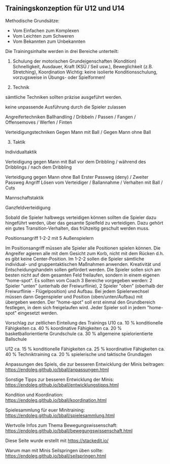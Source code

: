 Trainingskonzeption für U12 und U14
---------------------------------------

Methodische Grundsätze:
- Vom Einfachen zum Komplexen
- Vom Leichten zum Schweren
- Vom Bekannten zum Unbekannten

Die Trainingsinhalte werden in drei Bereiche unterteilt:
1. Schulung der motorischen Grundeigenschaften (Kondition)
Schnelligkeit, Ausdauer, Kraft (KSÜ / Seil usw.), Beweglichkeit (z.B. Stretching), Koordination
Wichtig: keine isolierte Konditionsschulung, vorzugsweise in Übungs- oder Spielformen!

3. Technik

sämtliche Techniken sollten präzise ausgeführt werden.

keine unpassende Ausführung durch die Spieler zulassen

Angreifertechniken
Ballhandling / Dribbeln / Passen / Fangen / Offensemoves / Werfen / Finten

Verteidigungstechniken
Gegen Mann mit Ball / Gegen Mann ohne Ball


3. Taktik

Individualtaktik

Verteidigung gegen Mann mit Ball
vor dem Dribbling / während des Dribblings / nach dem Dribbling

Verteidigung gegen Mann ohne Ball
Erster Passweg (deny) / Zweiter Passweg
Angriff
Lösen vom Verteidiger / Ballannahme / Verhalten mit Ball / Cuts


Mannschaftstaktik

Ganzfeldverteidigung

Sobald die Spieler halbwegs verteidigen können sollten die Spieler dazu hingeführt werden, über das gesamte Spielfeld zu verteidigen. Dazu gehört ein gutes Transition-Verhalten, das frühzeitig geschult werden muss.

Positionsangriff 1-2-2 mit 5 Außenspielern

Im Positionsangriff müssen alle Spieler alle Positionen spielen können. Die Angreifer agieren alle mit dem Gesicht zum Korb, nicht mit dem Rücken d.h. es gibt keine Center-Position. Im 1-2-2 sollen die Spieler sämtliche individual- und gruppentaktischen Maßnahmen anwenden. Kreativität und Entscheidungshandeln sollen gefördert werden. Die Spieler sollen sich am besten nicht auf dem gesamten Feld freilaufen, sondern in einem eigenen "home-spot". Es sollten vom Coach 3 Bereiche vorgegeben werden: 2 Spieler "unten" (unterhalb der Freiwurflinie), 2 Spieler "oben" (oberhalb der Freiwurflinie - Flügelposition) und Aufbau. Bei jedem Spielerwechsel müssen dann Gegenspieler und Position (oben/unten/Aufbau) mit übergeben werden. Der "home-spot" soll erst einmal den Grundbereich festlegen, in dem sich freigelaufen wird. Jeder Spieler soll in jedem "home-spot" eingesetzt werden.


Vorschlag zur zeitlichen Einteilung des Trainings
U10
ca. 10 % konditionelle Fähigkeiten
ca. 40 % koordinative Fähigkeiten
ca. 20 % basketballorientierte Grundschule
ca. 30 % allgemeine spielorientierte Ballschule

U12
ca. 15 % konditionelle Fähigkeiten
ca. 25 % koordinative Fähigkeiten
ca. 40 % Techniktraining
ca. 20 % spielerische und taktische Grundlagen


Anpassungen des Spiels, die zur besseren Entwicklung der Minis beitragen:
https://endoleg.github.io/bball/anpassungen.html


Sonstige Tipps zur besseren Entwicklung der Minis:
https://endoleg.github.io/bball/entwicklungstipps.html


Kondition und Koordination:
https://endoleg.github.io/bball/koordination.html


Spielesammlung für euer Minitraining:
https://endoleg.github.io/bball/spielesammlung.html


Wertvolle Infos zum Thema Bewegungswissenschaft:
https://endoleg.github.io/bball/bewegungswissenschaft.html

Diese Seite wurde erstellt mit https://stackedit.io/

Warum man mit Minis Seilspringen üben sollte:
https://endoleg.github.io/bball/seilspringen.html


